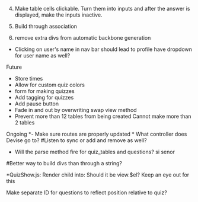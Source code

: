 
4) Make table cells clickable. Turn them into inputs and after the answer is displayed, make the inputs inactive.

5) Build through association

6) remove extra divs from automatic backbone generation

- Clicking on user's name in nav bar should lead to profile
    have dropdown for user name as well?


Future
- Store times
- Allow for custom quiz colors
- form for making quizzes
- Add tagging for quizzes
- Add pause button
- Fade in and out by overwriting swap view method
- Prevent more than 12 tables from being created
  Cannot make more than 2 tables

Ongoing
*- Make sure routes are properly updated
*
What controller does Devise go to?
#Listen to sync or add and remove as well?

* Will the parse method fire for quiz_tables and questions?
  si senor

#Better way to build divs than through a string?

*QuizShow.js: Render child into: Should it be view.$el? Keep an eye out for this

Make separate ID for questions to reflect position relative to quiz?

